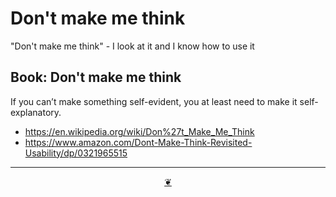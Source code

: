 # Don't make me think

 "Don't make me think" - I look at it and I know how to use it


## Book: Don't make me think

If you can’t make something self-evident, you at least need to make it self-explanatory.

* https://en.wikipedia.org/wiki/Don%27t_Make_Me_Think
* https://www.amazon.com/Dont-Make-Think-Revisited-Usability/dp/0321965515


***

<center title="Hello! Click me to go up to the top" ><a class=aDingbat href=javascript:window.scrollTo(0,0);> ❦ </a></center>
